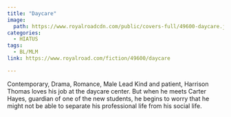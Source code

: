 ```yaml
---
title: "Daycare"
image:
  path: https://www.royalroadcdn.com/public/covers-full/49600-daycare.jpg
categories:
  - HIATUS
tags:
  - BL/MLM
link: https://www.royalroad.com/fiction/49600/daycare

---
```

Contemporary, Drama, Romance, Male Lead
Kind and patient, Harrison Thomas loves his job at the daycare center. But when he meets Carter Hayes, guardian of one of the new students, he begins to worry that he might not be able to separate his professional life from his social life. 